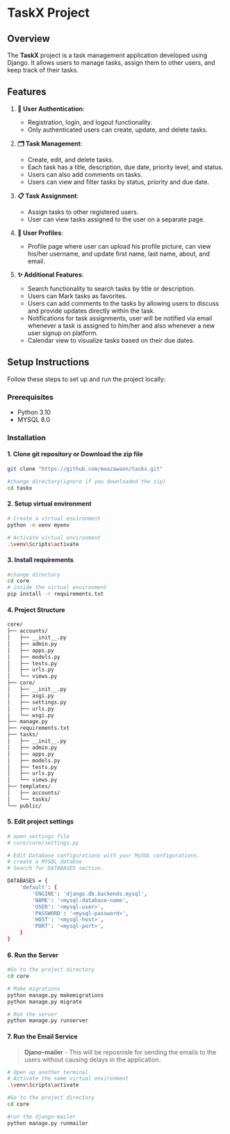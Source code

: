 #  TaskX Project

## Overview

The **TaskX** project is a task management application developed using Django. It allows users to manage tasks, assign them to other users, and keep track of their tasks.

## Features

1. **🔐 User Authentication**:
   - Registration, login, and logout functionality.
   - Only authenticated users can create, update, and delete tasks.

2. **🗂️ Task Management**:
   - Create, edit, and delete tasks.
   - Each task has a title, description, due date, priority level, and status.
   - Users can also add comments on tasks.
   - Users can view and filter tasks by status, priority and due date.

3. **📋 Task Assignment**:
   - Assign tasks to other registered users.
   - User can view tasks assigned to the user on a separate page.

4. **👤 User Profiles**:
   - Profile page where user can upload his profile picture, can view his/her username, and update  first name, last name, about, and email.


6. **✨ Additional Features**:
   - Search functionality to search tasks by title or description.
   - Users can Mark tasks as favorites.
   - Users can add comments to the tasks by allowing users to discuss and provide updates directly within the task.
   - Notifications for task assignments, user will be notified via email whenever a task is assigned to him/her and also whenever a new user signup on platform.
   - Calendar view to visualize tasks based on their due dates.

## Setup Instructions

Follow these steps to set up and run the project locally:

### Prerequisites

- Python 3.10
- MYSQL 8.0

### Installation

#### 1. Clone git repository or Download the zip file
```bash
git clone "https://github.com/moazawann/taskx.git"

#change directory(ignore if you downloaded the zip)
cd taskx
```

#### 2. Setup virtual environment
```bash
# Create a virtual environment
python -m venv myenv

# Activate virtual environment
.\venv\Scripts\activate
```


#### 3. Install requirements

```bash
#change directory
cd core
# inside the virtual environment
pip install -r requirements.txt
```

#### 4. Project Structure
```bash
core/
├── accounts/
│   ├── __init__.py
│   ├── admin.py
│   ├── apps.py
│   ├── models.py
│   ├── tests.py
│   ├── urls.py
│   └── views.py
├── core/
│   ├── __init__.py
│   ├── asgi.py
│   ├── settings.py
│   ├── urls.py
│   └── wsgi.py
├── manage.py
├── requirements.txt
├── tasks/
│   ├── __init__.py
│   ├── admin.py
│   ├── apps.py
│   ├── models.py
│   ├── tests.py
│   ├── urls.py
│   └── views.py
├── templates/
│   ├── accounts/
│   └── tasks/
└── public/
```


#### 5. Edit project settings
```bash
# open settings file
# core/core/settings.py

# Edit Database configurations with your MySQL configurations.
# create a MYSQL databse
# Search for DATABASES section.

DATABASES = {
    'default': {
        'ENGINE': 'django.db.backends.mysql',
        'NAME': '<mysql-database-name',
        'USER': '<mysql-user>',
        'PASSWORD': '<mysql-password>',
        'HOST': '<mysql-host>',
        'PORT': '<mysql-port>',
    }
}
```
#### 6. Run the Server

```bash
#Go to the project directory
cd core

# Make migrations
python manage.py makemigrations
python manage.py migrate

# Run the server
python manage.py runserver
```

#### 7. Run the Email Service
>  **Djano-mailer** - This will be reposnisle for sending the emails to the users without causing delays in the application. 


```bash
# Open up another terminal
# Activate the same virtual environment
.\venv\Scripts\activate

#Go to the project directory
cd core

#run the django-mailer
python manage.py runmailer
```





